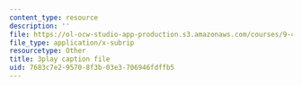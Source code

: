 ```yaml
---
content_type: resource
description: ''
file: https://ol-ocw-studio-app-production.s3.amazonaws.com/courses/9-40-introduction-to-neural-computation-spring-2018/7683c7e295708f3b03e3706946fdffb5_vQpo3rTwUjc.srt
file_type: application/x-subrip
resourcetype: Other
title: 3play caption file
uid: 7683c7e2-9570-8f3b-03e3-706946fdffb5
---
```

